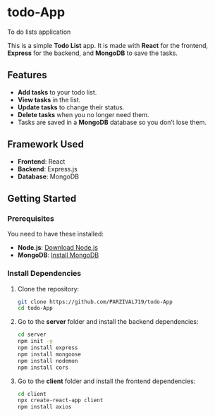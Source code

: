 # todo-App
To do lists application

This is a simple **Todo List** app. It is made with **React** for the frontend, **Express** for the backend, and **MongoDB** to save the tasks.

## Features

- **Add tasks** to your todo list.
- **View tasks** in the list.
- **Update tasks** to change their status.
- **Delete tasks** when you no longer need them.
- Tasks are saved in a **MongoDB** database so you don’t lose them.

## Framework Used

- **Frontend**: React
- **Backend**: Express.js
- **Database**: MongoDB

## Getting Started

### Prerequisites

You need to have these installed:
- **Node.js**: [Download Node.js](https://nodejs.org/)
- **MongoDB**: [Install MongoDB](https://www.mongodb.com/try/download/community)

### Install Dependencies

1. Clone the repository:

   ```bash
   git clone https://github.com/PARZIVAL719/todo-App
   cd todo-App

2. Go to the **server** folder and install the backend dependencies:
   
   ```bash
   cd server
   npm init -y
   npm install express
   npm install mongoose
   npm install nodemon
   npm install cors

3. Go to the **client** folder and install the frontend dependencies:
   
   ```bash
   cd client
   npx create-react-app client
   npm install axios
